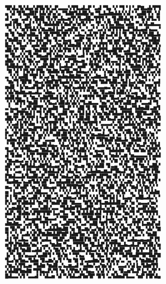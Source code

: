 ▜▛▟▃▜▞▟▄▞▟▜▙▜▞▃▛▃▃▃▚▜▜▃▟▃▛▝▃▟▝▜▄▝▞▝▜▝▐▝▃▛▇▃▟▞▛▜▄▝▟▝▉▜▄▟▉▛▐▟▞▟▚▞▄▝▜▟▇▜▟▟█▞▅▝▜▃▙▟▆▟▟▞▞▟▝▝▄▟▉▜▚▝▟▟▝▃▄▝▃▟▚▝█▟█▝▊▞▛▃▙▃▅▜▚▜▃▟█▃▜▜▜▝▄▝▊▟▉▟▄▜▝▝▜▞▟▜▃▜▄▟▐▜▅▝▄▟▝▝▟▝▇▟▟▟▛▞▆▟▚▞▅▜▞▝▃▝▛▃▚▜▃▜▙▃▚▟▅▝▚▞▟▃▆▃▃▝▄▝▞▝▅▜▜▟▞▞▆▃▆▟▐▃▛▃▅▛▇▝▃▝▃▞▝▃▞▞▟▜▜▜▜▃▛▜▟▃▄▟▚▃▃▝▆▝▊▝▆▟▚▟▇▃▜▝█▞▛▜▙▜▛▞▝▃▙▃▚▟▞▛▐▟▚▃▛▟▐▝▊▝▜▞▟▞▛▟█▃▙▞▆▟▉▃▚▝▟▃▜▟▞▜▄▝▊▃▜▃▄▝▄▟▛▝▇▝▝▝▛▝▄▞▄▟▚▞▙▟▚▃▞▝▚▟█▟█▃▚▝▜▃▞▝▄▟▞▟▛▝▃▞▆▞▛▟▅▟█▝▞▟▚▞▟▜▜▝▚▜▚▝▛▜▙▞▃▜▜▟▞▜▚▟▉▞▛▝▛▃▄▝▆▟▜▛▐▞▞▟▞▛▇▝▞▝▐▜▛▝▃▟▜▜▄▟█▜▛▃▟▝▜▟▝▟▉▞▛▟▅▝▉▃▞▞▄▜▞▜▅▃▟▜▝▟▅▞▄▃▅▞▃▟▝▝▊▜▙▜▅▝▞▜▅▃▜▜▛▜▄▞▚▟▆▝▚▟▇▞▝▞▟▝▇▞▃▞▜▛▐▜▜▞▝▃▛▜▙▃▅▝▐▞▛▟▝▟▊▃▃▜▝▟█▝▉▟▐▜▟▞▚▝▜▟█▟▄▞▙▞▝▞▃▟▛▟▉▝▐▃▟▃▛▝▄▟▛▝▉▜▙▞▝▝▞▝▜▝▚▝▇▟▆▞▞▟█▃▛▝▇▝▟▝▐▜▞▛▐▜▙▝▇▟▇▞▆▜▙▞▜▟▄▃▞▞▛▝▝▞▅▟▐▟▞▟▆▝▛▜▞▃▛▃▞▟▃▝▞▞▄▟█▝▜▛▐▞▃▞▆▝▅▟▅▟▇▟▇▃▜▞▃▟▆▃▙▝▚▃▛▛▐▛▐▝▛▜▟▝▝▞▝▝▆▞▜▝█▛▇▝▅▃▞▟▆▛▇▜▄▟▞▞▆▞▄▟▞▟▆▝▇▟▜▟▉▃▜▟▐▃▞▟▆▞▝▝▄▟▅▟▊▝▐▞▅▃▟▜▄▛▐▜▟▜▚▝▆▟▚▃▟▟▞▟▅▝▃▃▄▃▜▞▃▜▛▝▛▟▄▝▐▜▛▟▝▞▟▞▆▟▆▃▅▃▟▃▝▟▅▃▝▃▝▟▝▞▅▝▝▝▚▜▙▝▉▃▅▟▐▟▉▞▞▃▄▝▄▝▐▟▜▃▟▟▊▟▄▝▚▝▆▃▚▟▇▜▙▟▐▞▟▝▛▞▞▝▉▜▜▝▜▟▛▝█▃▞▃▞▛▇▟▆▟▊▃▙▞▚▝▞▝▟▜▜▝▆▟▊▝▝▞▙▃▞▟▉▟▞▟▞▞▜▃▆▃▃▝▅▞▚▞▆▜▚▟▉▃▛▝▃▃▟▝▜▃▚▃▄▝▃▞▛▟▛▜▚▞▄▟▇▝▜▃▛▝▝▟█▝▊▝▊▝█▜▞▟▄▝▇▟▃▞▜▟▅▟▊▃▆▜▅▝▚▟▜▛▇▟▐▝▜▝▟▜▄▝▄▟▉▝▛▃▜▟▐▟▝▞▅▞▆▟▜▟▄▟▜▜▙▝█▛▇▃▟▜▙▟█▞▛▃▛▞▛▛▐▝▆▜▝▝▉▟▅▝▐▝▝▟▉▟▊▝▉▝▉▞▙▃▛▃▛▟▜▞▞▜▚▃▆▃▙▜▝▞▃▟▐▞▛▟▅▝▝▞▅▜▜▛▐▝▆▝▐▞▜▝▇▜▛▜▝▃▃▃▞▃▜▞▄▟▟▞▅▜▚▟▊▜▅▞▝▞▛▟▚▞▅▟▛▜▚▟▐▟▛▃▙▃▚▟▞▞▙▞▞▞▆▃▚▝▄▝▃▜▛▃▄▝▛▟▅▞▝▝▞▃▛▃▞▛▐▟▇▃▜▝▄▞▞▞▚▟▊▟▊▜▝▟▜▝▚▞▅▃▅▟▃▞▚▝▅▝▞▜▚▜▞▟▊▞▆▝▚▟▅▞▛▟▊▝▊▃▛▝▃▃▄▝▅▜▛▞▙▟▚▜▝▞▛▝▜▛▇▟▛▟▇▃▙▝▇▟▇▝▛▞▞▞▝▝▉▝▛▞▄▟▄▜▄▟▊▟▄▃▝▟▃▞▟▝▛▝█▝▞▝▄▟▞▞▚▝▆▝▊▟▛▞▅▃▛▃▜▜▟▜▃▞▛▝▛▜▙▃▅▝▇▟▃▜▟▝▞▝▚▟▜▟█▞▞▝▄▃▄▝▜▟▟▟▅▝▉▝▅▞▆▞▟▜▛▞▟▝▊▟▅▝▐▞▛▝▜▜▛▝█▟▚▜▝▃▞▝▟▃▙▝▚▟▆▞▄▝▅▟▞▃▆▝▅▃▃▃▃▜▚▟▟▞▆▃▅▃▞▃▚▜▞▞▞▞▞▝▄▞▜▟▄▝▊▟▝▜▝▃▝▞▅▝▝▞▆▝▞▟▞▜▟▜▛▞▞▝▚▟▛▝▄▞▆▜▟▟▃▟▇▜▟▃▄▞▅▜▝▝▅▃▅▝▉▞▟▟▉▝▊▃▄▝▚▜▃▝▇▝▇▃▚▟█▞▜▝▝▃▄▝▐▜▄▞▚▝▉▟▟▃▛▟▝▟▄▜▃▝▞▃▙▟▅▃▆▃▛▜▙▃▛▝█▝▚▃▛▛▐▜▙▛▇▟▃▃▙▜▄▟▉▃▛▃▛▜▟▝▅▟▃▞▆▞▃▟▇▜▚▟▛▜▅▝▊▞▝▟▜▟▝▛▇▞▛▝█▜▄▟▆▃▚▃▆▜▟▞▟▛▐▃▚▟▄▟▉▟▚▟▞▟▞▝▝▃▛▝▞▞▅▝▞▃▆▞▝▟▐▞▜▟▜▝▅▃▝▟▚▟▛▝▅▃▚▜▙▃▄▞▜▟▞▜▜▛▇▜▃▝▇▝▊▞▜▟▉▝▟▜▞▝▆▟▝▞▆▞▞▝▅▝▐▃▄▜▝▃▞▟█▃▃▝▞▃▝▝▞▞▃▟▟▝▐▞▝▝▐▜▙▝▃▝▉▜▞▝▄▝▐▜▝▞▟▟▆▛▐▝▊▃▆▞▃▟▊▞▝▟▉▃▞▞▚▟▅▃▞▟▜▜▝▞▟▝▜▟▜▟▐▝▐▃▄▞▚▟█▃▟▃▚▝▛▞▄▞▛▟▇▟▟▝▆▞▜▝▅▟▛▟▊▝▇▃▃▝▇▜▞▟▜▃▆▟▟▟▊▃▛▝▅▝▄▃▃▞▅▞▞▃▅▟▉▞▅▝▃▃▚▟▉▞▃▃▝▜▟▟▆▜▜▃▟▜▚▃▟▃▚▞▅▝█▜▞▞▅▝▄▟▛▞▆▞▟▟▚▝▉▟▆▞▟▜▛▜▜▛▐▃▞▜▃▝▆▝▊▟▟▟▊▟▟▝▜▜▛▟▃▝▆▞▜▝▚▞▜▜▜▜▚▃▞▟▊▝▟▃▄▟▟▝▆▃▃▞▝▜▛▃▃▜▄▝▊▜▙▟▜▝▐▃▙▝▃▞▆▝▚▞▄▞▄▞▟▃▝▟▆▟▆▃▝▃▅▜▄▝▜▜▝▃▄▝▃▟▛▜▚▝▃▞▚▟█▝▇▜▝▜▚▞▄▝▃▞▛▛▐▃▆▟▚▟▆▝▉▞▚▟▝▝▃▜▄▝▃▟▟▟▆▟▇▝▅▝▉▃▆▞▃▞▆▟▝▞▅▜▝▟▆▝▄▝█▃▝▟▞▝▇▜▝▃▚▝▃▟▞▟▚▛▇▟▇▟▟▛▇▛▐▟▆▜▅▝▞▜▟▝▟▞▆▞▅▜▚▟▜▝█▃▚▝▆▟▊▟▐▝▛▃▙▃▝▟▉▝▄▟▃▝▜▟▛▃▞▜▙▟▊▛▇▝▊▞▝▟▞▃▄▝▉▝▃▟▄▃▄▃▄▛▐▜▅▜▚▛▇▟▇▞▅▞▝▃▄▝▆▟▆▝▚▃▝▜▜▜▅▝█▃▙▛▐▞▛▛▇▃▙▃▟▃▛▝▛▟▊▞▅▝▉▟▜▝▆▟▊▃▟▟▝▃▚▝▇▞▛▞▝▟▃▟▃▜▟▃▞▞▙▜▝▟█▟▛▃▟▝▐▞▛▝▐▞▙▝▐▞▚▝▉▞▄▃▃▞▄▟▉▜▝▝▉▞▆▝▝▜▚▃▝▝▇▝▇▃▜▝▛▝▝▜▟▜▙▟▛▜▛▜▙▛▇▜▃▞▅▜▅▃▜▟▅▝▉▃▆▞▄▜▝▝▆▝▇▝▛▃▄▟▆▞▆▝▊▟▚▞▃▝▃▝▚▝▆▟▇▟▜▞▆▃▚▜▜▃▅▝▜▟▆▝▆▟▊▃▚▃▆▃▟▝▚▟▅▞▃▞▆▞▟▝▝▃▃▞▞▟▐▃▜▟▆▜▜▞▟▟█▜▅▟▇▝▜▜▄▃▛▞▜▝▆▝▞▛▇▞▞▜▄▃▝▞▟▝▞▝▄▝▉▃▅▜▃▛▐▃▚▞▛▝█▟▃▃▚▜▝▃▃▟▝▝▟▃▅▝▟▝▚▜▟▃▟▜▅▜▛▝▉▜▝▃▜▟▅▟▜▃▃▝▅▛▐▜▛▟▄
